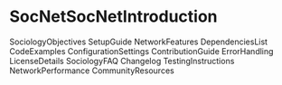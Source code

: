 # SocNetSocNetIntroduction
SociologyObjectives
SetupGuide
NetworkFeatures
DependenciesList
CodeExamples
ConfigurationSettings
ContributionGuide
ErrorHandling
LicenseDetails
SociologyFAQ
Changelog
TestingInstructions
NetworkPerformance
CommunityResources

